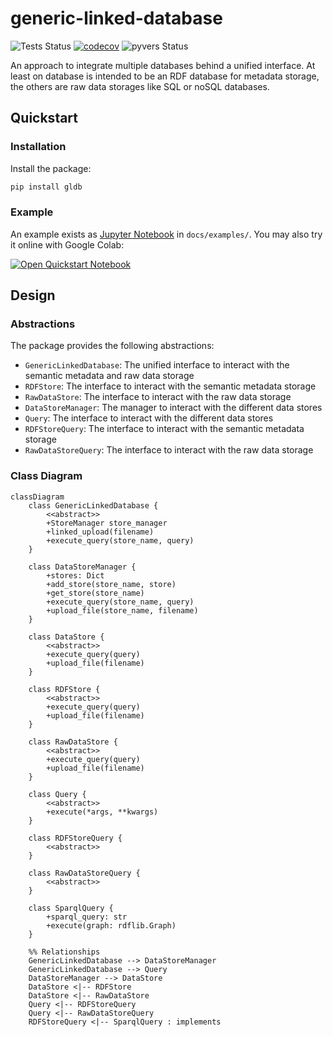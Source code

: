 # generic-linked-database

![Tests Status](https://github.com/matthiasprobst/generic-linked-database/actions/workflows/tests.yml/badge.svg)
[![codecov](https://codecov.io/gh/matthiasprobst/generic-linked-database/branch/main/graph/badge.svg?token=2ZFIX0Z1QW)](https://codecov.io/gh/matthiasprobst/generic-linked-database)
![pyvers Status](https://img.shields.io/badge/python-3.8%20%7C%203.9%20%7C%203.10%20%7C%203.11%20%7C%203.12-blue)

An approach to integrate multiple databases behind a unified interface. At least on database is intended to be 
an RDF database for metadata storage, the others are raw data storages like SQL or noSQL databases.

## Quickstart

### Installation

Install the package:

```bash
pip install gldb
```

### Example

An example exists as [Jupyter Notebook](docs/examples/Tutorial.ipynb) in `docs/examples/`. You may also try it online 
with Google Colab:

[![Open Quickstart Notebook](https://colab.research.google.com/assets/colab-badge.svg)](https://colab.research.google.com/github/matthiasprobst/generic-linked-database/blob/main/docs/examples/Tutorial.ipynb)

## Design

### Abstractions

The package provides the following abstractions:

- `GenericLinkedDatabase`: The unified interface to interact with the semantic metadata and raw data storage
- `RDFStore`: The interface to interact with the semantic metadata storage
- `RawDataStore`: The interface to interact with the raw data storage
- `DataStoreManager`: The manager to interact with the different data stores
- `Query`: The interface to interact with the different data stores
- `RDFStoreQuery`: The interface to interact with the semantic metadata storage
- `RawDataStoreQuery`: The interface to interact with the raw data storage

### Class Diagram

```mermaid
classDiagram
    class GenericLinkedDatabase {
        <<abstract>>
        +StoreManager store_manager
        +linked_upload(filename)
        +execute_query(store_name, query)
    }

    class DataStoreManager {
        +stores: Dict
        +add_store(store_name, store)
        +get_store(store_name)
        +execute_query(store_name, query)
        +upload_file(store_name, filename)
    }

    class DataStore {
        <<abstract>>
        +execute_query(query)
        +upload_file(filename)
    }

    class RDFStore {
        <<abstract>>
        +execute_query(query)
        +upload_file(filename)
    }

    class RawDataStore {
        <<abstract>>
        +execute_query(query)
        +upload_file(filename)
    }

    class Query {
        <<abstract>>
        +execute(*args, **kwargs)
    }

    class RDFStoreQuery {
        <<abstract>>
    }

    class RawDataStoreQuery {
        <<abstract>>
    }
    
    class SparqlQuery {
        +sparql_query: str
        +execute(graph: rdflib.Graph)
    }

    %% Relationships
    GenericLinkedDatabase --> DataStoreManager
    GenericLinkedDatabase --> Query
    DataStoreManager --> DataStore
    DataStore <|-- RDFStore
    DataStore <|-- RawDataStore
    Query <|-- RDFStoreQuery
    Query <|-- RawDataStoreQuery
    RDFStoreQuery <|-- SparqlQuery : implements
```


